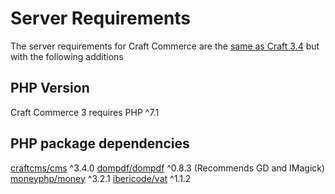# Server Requirements

The server requirements for Craft Commerce are the [same as Craft 3.4](https://docs.craftcms.com/v3/requirements.html) but with the following additions

## PHP Version

Craft Commerce 3 requires PHP ^7.1
 
## PHP package dependencies

[craftcms/cms](https://github.com/craftcms/cms) ^3.4.0
[dompdf/dompdf](https://github.com/dompdf/dompdf) ^0.8.3 (Recommends GD and IMagick)
[moneyphp/money](https://github.com/moneyphp/money) ^3.2.1
[ibericode/vat](https://github.com/ibericode/vat) ^1.1.2
